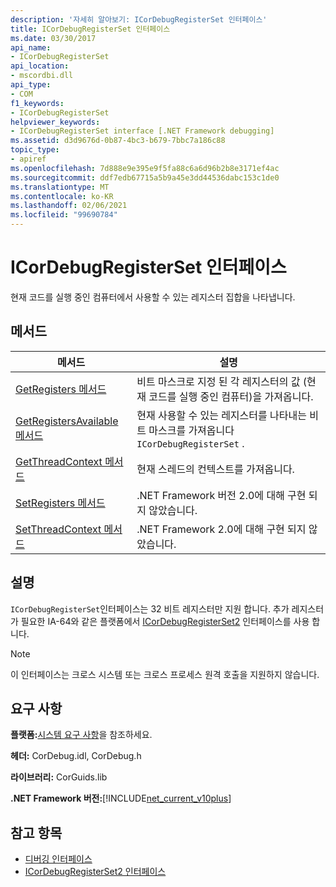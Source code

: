 ```yaml
---
description: '자세히 알아보기: ICorDebugRegisterSet 인터페이스'
title: ICorDebugRegisterSet 인터페이스
ms.date: 03/30/2017
api_name:
- ICorDebugRegisterSet
api_location:
- mscordbi.dll
api_type:
- COM
f1_keywords:
- ICorDebugRegisterSet
helpviewer_keywords:
- ICorDebugRegisterSet interface [.NET Framework debugging]
ms.assetid: d3d9676d-0b87-4bc3-b679-7bbc7a186c88
topic_type:
- apiref
ms.openlocfilehash: 7d888e9e395e9f5fa88c6a6d96b2b8e3171ef4ac
ms.sourcegitcommit: ddf7edb67715a5b9a45e3dd44536dabc153c1de0
ms.translationtype: MT
ms.contentlocale: ko-KR
ms.lasthandoff: 02/06/2021
ms.locfileid: "99690784"
---
```

# <a name="icordebugregisterset-interface"></a>ICorDebugRegisterSet 인터페이스

현재 코드를 실행 중인 컴퓨터에서 사용할 수 있는 레지스터 집합을 나타냅니다.  
  
## <a name="methods"></a>메서드  
  
|메서드|설명|  
|------------|-----------------|  
|[GetRegisters 메서드](icordebugregisterset-getregisters-method.md)|비트 마스크로 지정 된 각 레지스터의 값 (현재 코드를 실행 중인 컴퓨터)을 가져옵니다.|  
|[GetRegistersAvailable 메서드](icordebugregisterset-getregistersavailable-method.md)|현재 사용할 수 있는 레지스터를 나타내는 비트 마스크를 가져옵니다 `ICorDebugRegisterSet` .|  
|[GetThreadContext 메서드](icordebugregisterset-getthreadcontext-method.md)|현재 스레드의 컨텍스트를 가져옵니다.|  
|[SetRegisters 메서드](icordebugregisterset-setregisters-method.md)|.NET Framework 버전 2.0에 대해 구현 되지 않았습니다.|  
|[SetThreadContext 메서드](icordebugregisterset-setthreadcontext-method.md)|.NET Framework 2.0에 대해 구현 되지 않았습니다.|  
  
## <a name="remarks"></a>설명  

 `ICorDebugRegisterSet`인터페이스는 32 비트 레지스터만 지원 합니다. 추가 레지스터가 필요한 IA-64와 같은 플랫폼에서 [ICorDebugRegisterSet2](icordebugregisterset2-interface.md) 인터페이스를 사용 합니다.  
  
> [!NOTE]
> 이 인터페이스는 크로스 시스템 또는 크로스 프로세스 원격 호출을 지원하지 않습니다.  
  
## <a name="requirements"></a>요구 사항  

 **플랫폼:**[시스템 요구 사항](../../get-started/system-requirements.md)을 참조하세요.  
  
 **헤더:** CorDebug.idl, CorDebug.h  
  
 **라이브러리:** CorGuids.lib  
  
 **.NET Framework 버전:**[!INCLUDE[net_current_v10plus](../../../../includes/net-current-v10plus-md.md)]  
  
## <a name="see-also"></a>참고 항목

- [디버깅 인터페이스](debugging-interfaces.md)
- [ICorDebugRegisterSet2 인터페이스](icordebugregisterset2-interface.md)
